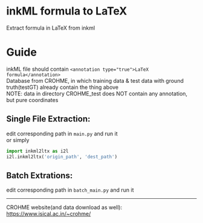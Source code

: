 # inkML formula to LaTeX
Extract formula in LaTeX from inkml

# Guide
inkML file should contain ```<annotation type="true">LaTeX formula</annotation> ```<br>
Database from CROHME, in which training data & test data with ground truth(testGT) already contain the thing above<br>
NOTE: data in directory CROHME_test does NOT contain any annotation, but pure coordinates<br>

## Single File Extraction:
edit corresponding path in ```main.py``` and run it<br>
or simply
``` python
import inkml2ltx as i2l
i2l.inkml2ltx('origin_path', 'dest_path')
```
## Batch Extrations:
edit corresponding path in ```batch_main.py``` and run it

---
CROHME website(and data download as well): https://www.isical.ac.in/~crohme/
